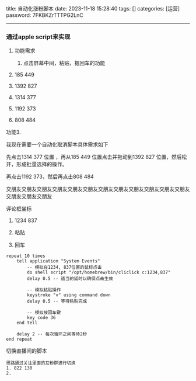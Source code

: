 title: 自动化涨粉脚本 
date: 2023-11-18 15:28:40 
tags: []
categories: [运营]
password: 7FKBKZrTTTPG2LnC

---
 <!--more-->

 ### 通过apple script来实现

1. 功能需求
   1. 点击屏幕中间，粘贴，摁回车的功能

1. 185 449 
2. 1392 827
3. 1314 377
4. 1192 373
5. 808 484

功能3. 

我现在需要一个自动化取消脚本具体需求如下

先点击1314 377 位置 ，再从185 449 位置点击并拖动到1392 827 位置，然后松开，形成批量选择的操作。

再点击1192 373，然后再点击808 484





交朋友交朋友交朋友交朋友交朋友交朋友交朋友交朋友交朋友交朋友交朋友交朋友交朋友交朋友交朋友



评论框坐标

1. 1234 837 

2. 粘贴
3. 回车

```
repeat 10 times
    tell application "System Events"
        -- 模拟在1234, 837位置的鼠标点击
        do shell script "/opt/homebrew/bin/cliclick c:1234,837"
        delay 0.5 -- 适当的延时以确保点击生效

        -- 模拟粘贴操作
        keystroke "v" using command down
        delay 0.5 -- 等待粘贴完成

        -- 模拟按回车键
        key code 36
    end tell

    delay 2 -- 每次循环之间等待2秒
end repeat

```

切换直播间的脚本

	思路通过关注里面的互粉群进行切换
    1. 822 130
    2.  

```
```

